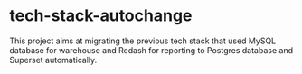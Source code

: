 # tech-stack-autochange
This project aims at migrating the previous tech stack that used MySQL database for warehouse and Redash for reporting to Postgres database and Superset automatically.
